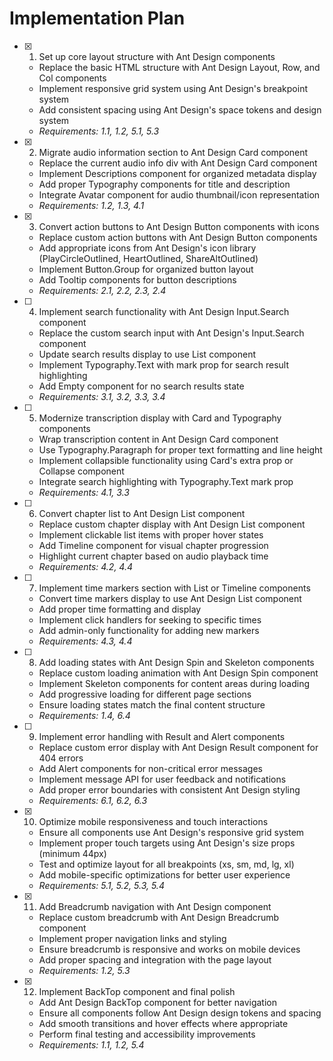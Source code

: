 # Implementation Plan

- [x] 1. Set up core layout structure with Ant Design components
  - Replace the basic HTML structure with Ant Design Layout, Row, and Col components
  - Implement responsive grid system using Ant Design's breakpoint system
  - Add consistent spacing using Ant Design's space tokens and design system
  - _Requirements: 1.1, 1.2, 5.1, 5.3_

- [x] 2. Migrate audio information section to Ant Design Card component
  - Replace the current audio info div with Ant Design Card component
  - Implement Descriptions component for organized metadata display
  - Add proper Typography components for title and description
  - Integrate Avatar component for audio thumbnail/icon representation
  - _Requirements: 1.2, 1.3, 4.1_

- [x] 3. Convert action buttons to Ant Design Button components with icons
  - Replace custom action buttons with Ant Design Button components
  - Add appropriate icons from Ant Design's icon library (PlayCircleOutlined, HeartOutlined, ShareAltOutlined)
  - Implement Button.Group for organized button layout
  - Add Tooltip components for button descriptions
  - _Requirements: 2.1, 2.2, 2.3, 2.4_

- [ ] 4. Implement search functionality with Ant Design Input.Search component
  - Replace the custom search input with Ant Design's Input.Search component
  - Update search results display to use List component
  - Implement Typography.Text with mark prop for search result highlighting
  - Add Empty component for no search results state
  - _Requirements: 3.1, 3.2, 3.3, 3.4_

- [ ] 5. Modernize transcription display with Card and Typography components
  - Wrap transcription content in Ant Design Card component
  - Use Typography.Paragraph for proper text formatting and line height
  - Implement collapsible functionality using Card's extra prop or Collapse component
  - Integrate search highlighting with Typography.Text mark prop
  - _Requirements: 4.1, 3.3_

- [ ] 6. Convert chapter list to Ant Design List component
  - Replace custom chapter display with Ant Design List component
  - Implement clickable list items with proper hover states
  - Add Timeline component for visual chapter progression
  - Highlight current chapter based on audio playback time
  - _Requirements: 4.2, 4.4_

- [ ] 7. Implement time markers section with List or Timeline components
  - Convert time markers display to use Ant Design List component
  - Add proper time formatting and display
  - Implement click handlers for seeking to specific times
  - Add admin-only functionality for adding new markers
  - _Requirements: 4.3, 4.4_

- [ ] 8. Add loading states with Ant Design Spin and Skeleton components
  - Replace custom loading animation with Ant Design Spin component
  - Implement Skeleton components for content areas during loading
  - Add progressive loading for different page sections
  - Ensure loading states match the final content structure
  - _Requirements: 1.4, 6.4_

- [ ] 9. Implement error handling with Result and Alert components
  - Replace custom error display with Ant Design Result component for 404 errors
  - Add Alert components for non-critical error messages
  - Implement message API for user feedback and notifications
  - Add proper error boundaries with consistent Ant Design styling
  - _Requirements: 6.1, 6.2, 6.3_

- [x] 10. Optimize mobile responsiveness and touch interactions
  - Ensure all components use Ant Design's responsive grid system
  - Implement proper touch targets using Ant Design's size props (minimum 44px)
  - Test and optimize layout for all breakpoints (xs, sm, md, lg, xl)
  - Add mobile-specific optimizations for better user experience
  - _Requirements: 5.1, 5.2, 5.3, 5.4_

- [x] 11. Add Breadcrumb navigation with Ant Design component
  - Replace custom breadcrumb with Ant Design Breadcrumb component
  - Implement proper navigation links and styling
  - Ensure breadcrumb is responsive and works on mobile devices
  - Add proper spacing and integration with the page layout
  - _Requirements: 1.2, 5.3_

- [x] 12. Implement BackTop component and final polish
  - Add Ant Design BackTop component for better navigation
  - Ensure all components follow Ant Design design tokens and spacing
  - Add smooth transitions and hover effects where appropriate
  - Perform final testing and accessibility improvements
  - _Requirements: 1.1, 1.2, 5.4_